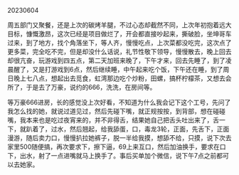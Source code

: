 20230604

周五部门又聚餐，还是上次的碳烤羊腿，不过心态却截然不同，上次年初抱着远大目标，慷慨激昂，这次已经是项目做烂了，开会都直接吵起来，撕破脸，坐坤哥车过来，到了地方，找个角落坐下，等人齐，慢慢吃点，上次菜都没吃完，这次点了更多菜，完全吃不完，但是却没什么话说，礼节性敬下领导，慢慢散去，晚上回去却很亢奋，玩游戏到四五点，第二天加班来晚了，下午才来，回去先睡了，到了凌晨醒了，又是打游戏到6点，然后继续睡，中午起来吃个饭，下午还在睡，到了周日晚上七八点，想起出去觅食，虹湾那边吃个炒粉，田螺，搞杯柠檬茶，又想去会所了，于是去了万豪，说约的666，洗洗，在房间等。

等万豪666进房，长的感觉没上次好看，不知道为什么我会记下这个工号，先问了我怎么找的她，就说过道见过，然后先碰下嘴，就正规按按，到背部，想在碰碰嘴，我本来也是吃过夜宵来的，并不非得舌，结果她自己把舌头吐出来了，舌一下，就趴着了，过水，然后翘起，给我舔蛋，口，毒龙3轮，正面，先舌下，正面漫游，随后卖力口，慢慢扒拉她裤子，脱一半给我摸，想舔不给，只摸，说下次去家里500随便搞，再次要求下，擦下逼，69上来互口，然后加油换手，要求在口下，出水，射了一点进嘴就马上换手了。事后买单加个微信，说下午7点之前都可以去她家。